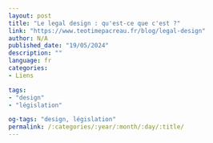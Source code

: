 ```yaml
---
layout: post
title: "Le legal design : qu'est-ce que c'est ?"
link: "https://www.teotimepacreau.fr/blog/legal-design"
author: N/A
published_date: "19/05/2024"
description: ""
language: fr
categories:
- Liens

tags:
- "design"
- "législation"

og-tags: "design, législation"
permalink: /:categories/:year/:month/:day/:title/
---
```

